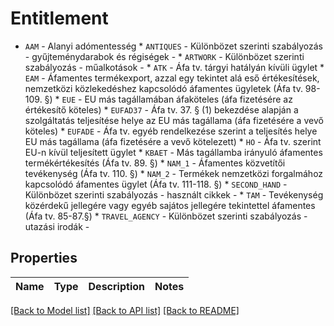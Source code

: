 # Entitlement

 * `AAM` - Alanyi adómentesség * `ANTIQUES` - Különbözet szerinti szabályozás - gyűjteménydarabok és régiségek - * `ARTWORK` - Különbözet szerinti szabályozás - műalkotások - * `ATK` - Áfa tv. tárgyi hatályán kívüli ügylet * `EAM` - Áfamentes termékexport, azzal egy tekintet alá eső értékesítések, nemzetközi közlekedéshez kapcsolódó áfamentes ügyletek (Áfa tv. 98-109. §) * `EUE` - EU más tagállamában áfaköteles (áfa fizetésére az értékesítő köteles) * `EUFAD37` - Áfa tv. 37. § (1) bekezdése alapján a szolgáltatás teljesítése helye az EU más tagállama (áfa fizetésére a vevő köteles) * `EUFADE` - Áfa tv. egyéb rendelkezése szerint a teljesítés helye EU más tagállama (áfa fizetésére a vevő kötelezett) * `HO` - Áfa tv. szerint EU-n kívül teljesített ügylet * `KBAET` - Más tagállamba irányuló áfamentes termékértékesítés (Áfa tv. 89. §) * `NAM_1` - Áfamentes közvetítői tevékenység (Áfa tv. 110. §) * `NAM_2` - Termékek nemzetközi forgalmához kapcsolódó áfamentes ügylet (Áfa tv. 111-118. §) * `SECOND_HAND` - Különbözet szerinti szabályozás - használt cikkek - * `TAM` - Tevékenység közérdekű jellegére vagy egyéb sajátos jellegére tekintettel áfamentes (Áfa tv. 85-87.§) * `TRAVEL_AGENCY` - Különbözet szerinti szabályozás - utazási irodák -

## Properties
Name | Type | Description | Notes
------------ | ------------- | ------------- | -------------

[[Back to Model list]](../README.md#documentation-for-models) [[Back to API list]](../README.md#documentation-for-api-endpoints) [[Back to README]](../README.md)


